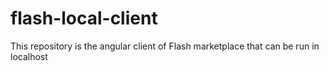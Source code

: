 # flash-local-client
This repository is the angular client of Flash marketplace that can be run in localhost
